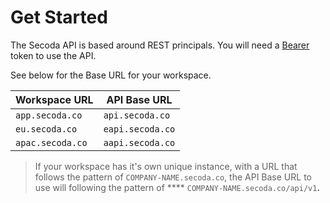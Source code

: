 # Get Started

The Secoda API is based around REST principals. You will need a [Bearer](authentication.md) token to use the API.&#x20;

See below for the Base URL for your workspace.

| Workspace URL    | API Base URL     |
| ---------------- | ---------------- |
| `app.secoda.co`  | `api.secoda.co`  |
| `eu.secoda.co`   | `eapi.secoda.co` |
| `apac.secoda.co` | `aapi.secoda.co` |

> If your workspace has it's own unique instance, with a URL that follows the pattern of `COMPANY-NAME.secoda.co`, the API Base URL to use will following the pattern of **** `COMPANY-NAME.secoda.co/api/v1`**.**

